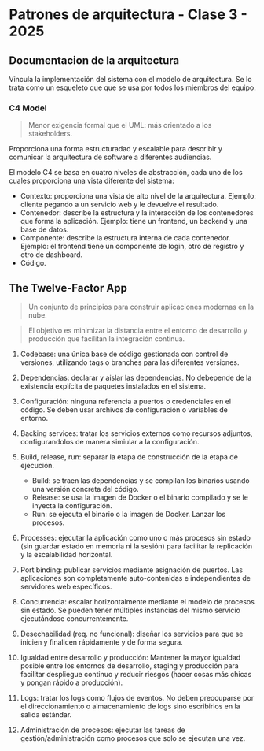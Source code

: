 # Patrones de arquitectura - Clase 3 - 2025

## Documentacion de la arquitectura
Vincula la implementación del sistema con el modelo de arquitectura. Se lo trata como un esqueleto que que se usa por todos los miembros del equipo.

### C4 Model
> Menor exigencia formal que el UML: más orientado a los stakeholders. 

Proporciona una forma estructuradad y escalable para describir y comunicar la arquitectura de software a diferentes audiencias. 

El modelo C4 se basa en cuatro niveles de abstracción, cada uno de los cuales proporciona una vista diferente del sistema: 
- Contexto: proporciona una vista de alto nivel de la arquitectura. Ejemplo: cliente pegando a un servicio web y le devuelve el resultado. 
- Contenedor: describe la estructura y la interacción de los contenedores que forma la aplicación. Ejemplo: tiene un frontend, un backend y una base de datos.
- Componente: describe la estructura interna de cada contenedor. Ejemplo: el frontend tiene un componente de login, otro de registro y otro de dashboard.
- Código. 

## The Twelve-Factor App

> Un conjunto de principios para construir aplicaciones modernas en la nube. 

> El objetivo es minimizar la distancia entre el entorno de desarrollo y producción que facilitan la integración continua. 

1. Codebase: una única base de código gestionada con control de versiones, utilizando tags o branches para las diferentes versiones. 

2. Dependencias: declarar y aislar las dependencias. No debepende de la existencia explícita de paquetes instalados en el sistema. 

3. Configuración: ninguna referencia a puertos o credenciales en el código. Se deben usar archivos de configuración o variables de entorno.

4. Backing services: tratar los servicios externos como recursos adjuntos, configurandolos de manera simiular a la configuración. 

5. Build, release, run: separar la etapa de construcción de la etapa de ejecución. 
   - Build: se traen las dependencias y se compilan los binarios usando una versión concreta del código. 
   - Release: se usa la imagen de Docker o el binario compilado y se le inyecta la configuración.
    - Run: se ejecuta el binario o la imagen de Docker. Lanzar los procesos. 

6. Processes: ejecutar la aplicación como uno o más procesos sin estado (sin guardar estado en memoria ni la sesión) para facilitar la replicación y la escalabilidad horizontal.

7. Port binding: publicar servicios mediante asignación de puertos. Las aplicaciones son completamente auto-contenidas e independientes de servidores web específicos. 

8. Concurrencia: escalar horizontalmente mediante el modelo de procesos sin estado. Se pueden tener múltiples instancias del mismo servicio ejecutándose concurrentemente.

9. Desechabilidad (req. no funcional): diseñar los servicios para que se inicien y finalicen rápidamente y de forma segura. 

10. Igualdad entre desarrollo y producción: Mantener la mayor igualdad posible entre los entornos de desarrollo, staging y producción para facilitar despliegue continuo y reducir riesgos (hacer cosas más chicas y pongan rápido a producción).

11. Logs: tratar los logs como flujos de eventos. No deben preocuparse por el direccionamiento o almacenamiento de logs sino escribirlos en la salida estándar.

12. Administración de procesos: ejecutar las tareas de gestión/administración como procesos que solo se ejecutan una vez. 




